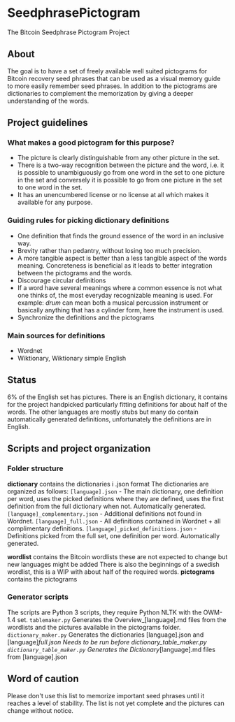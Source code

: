 # SeedphrasePictogram
The Bitcoin Seedphrase Pictogram Project

## About
The goal is to have a set of freely available well suited pictograms for Bitcoin recovery seed phrases that can be used as a visual memory guide to more easily remember seed phrases.
In addition to the pictograms are dictionaries to complement the memorization by giving a deeper understanding of the words.

## Project guidelines
### What makes a good pictogram for this purpose?
* The picture is clearly distinguishable from any other picture in the set.
* There is a two-way recognition between the picture and the word, i.e. it is possible to unambiguously go from one word in the set to one picture in the set and conversely it is possible to go from one picture in the set to one word in the set.
* It has an unencumbered license or no license at all which makes it available for any purpose.

### Guiding rules for picking dictionary definitions
* One definition that finds the ground essence of the word in an inclusive way.
* Brevity rather than pedantry, without losing too much precision.
* A more tangible aspect is better than a less tangible aspect of the words meaning. Concreteness is beneficial as it leads to better integration between the pictograms and the words.
* Discourage circular definitions
* If a word have several meanings where a common essence is not what one thinks of, the most everyday recognizable meaning is used.
    For example: _drum_ can mean both a musical percussion instrument or basically anything that has a cylinder form, here the instrument is used.
* Synchronize the definitions and the pictograms

### Main sources for definitions
* Wordnet
* Wiktionary, Wiktionary simple English

## Status
6% of the English set has pictures.
There is an English dictionary, it contains for the project handpicked particularly fitting definitions for about half of the words.
The other languages are mostly stubs but many do contain automatically generated definitions, unfortunately the definitions are in English.

## Scripts and project organization
### Folder structure
**dictionary** contains the dictionaries i .json format
The dictionaries are organized as follows:
`[language].json` - The main dictionary, one definition per word, uses the picked definitions where they are defined, uses the first definition from the full dictionary when not. Automatically generated.
`[language]_complementary.json` - Additional definitions not found in Wordnet.
`[language]_full.json` - All definitions contained in Wordnet + all complimentary definitions.
`[language]_picked_definitions.json` - Definitions picked from the full set, one definition per word. Automatically generated.


**wordlist** contains the Bitcoin wordlists these are not expected to change but new languages might be added
There is also the beginnings of a swedish wordlist, this is a WIP with about half of the required words.
**pictograms** contains the pictograms

### Generator scripts
The scripts are Python 3 scripts, they require Python NLTK with the OWM-1.4 set.
`tablemaker.py` Generates the Overview_[language].md files from the wordlists and the pictures available in the pictograms folder.
`dictionary_maker.py` Generates the dictionaries [language].json and [language]_full.json Needs to be run before dictionary_table_maker.py
`dictionary_table_maker.py` Generates the Dictionary_[language].md files from [language].json

## Word of caution
Please don't use this list to memorize important seed phrases until it reaches a level of stability.
The list is not yet complete and the pictures can change without notice.
